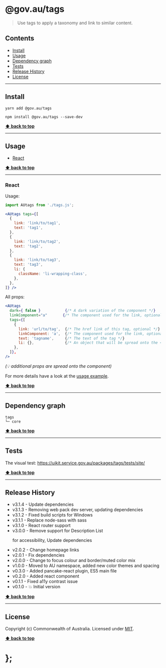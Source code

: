 @gov.au/tags
============

> Use tags to apply a taxonomy and link to similar content.


## Contents

* [Install](#install)
* [Usage](#usage)
* [Dependency graph](#dependency-graph)
* [Tests](#tests)
* [Release History](#release-history)
* [License](#license)


----------------------------------------------------------------------------------------------------------------------------------------------------------------


## Install


```shell
yarn add @gov.au/tags
```

```shell
npm install @gov.au/tags --save-dev
```


**[⬆ back to top](#contents)**


----------------------------------------------------------------------------------------------------------------------------------------------------------------


## Usage


* [React](#react)


**[⬆ back to top](#contents)**


----------------------------------------------------------------------------------------------------------------------------------------------------------------


### React

Usage:

```jsx
import AUtags from './tags.js';

<AUtags tags={[
  {
    link: 'link/to/tag1',
    text: 'tag1',
  },
  {
    link: 'link/to/tag2',
    text: 'tag2',
  },
  {
    link: 'link/to/tag3',
    text: 'tag3',
    li: {
      className: 'li-wrapping-class',
    },
  },
]} />
```

All props:

```jsx
<AUtags
  dark={ false }           {/* A dark variation of the component */}
  linkComponent="a"       {/* The component used for the link, optional */}
  tags={[
    {
      link: 'url/to/tag',  {/* The href link of this tag, optional */}
      linkComponent: 'a',  {/* The component used for the link, optional */}
      text: 'tagname',     {/* The text of the tag */}
      li: {},              {/* An object that will be spread onto the <li> tag, optional */}
    },
  ]},
/>
```
_(💡 additional props are spread onto the component)_

For more details have a look at the [usage example](https://github.com/govau/design-system-components/tree/master/packages/tags/tests/react/index.js).


**[⬆ back to top](#contents)**


----------------------------------------------------------------------------------------------------------------------------------------------------------------


## Dependency graph

```shell
tags
└─ core
```


**[⬆ back to top](#contents)**


----------------------------------------------------------------------------------------------------------------------------------------------------------------


## Tests

The visual test: https://uikit.service.gov.au/packages/tags/tests/site/


**[⬆ back to top](#contents)**


----------------------------------------------------------------------------------------------------------------------------------------------------------------


## Release History

* v3.1.4 - Update dependencies
* v3.1.3 - Removing web pack dev server, updating dependencies
* v3.1.2 - Fixed build scripts for Windows
* v3.1.1 - Replace node-sass with sass
* v3.1.0 - React router support
* v3.0.0 - Remove support for Description List <DL> for accessibility, Update dependencies
* v2.0.2 - Change homepage links
* v2.0.1 - Fix dependencies
* v2.0.0 - Change to focus colour and border/muted color mix
* v1.0.0 - Moved to AU namespace, added new color themes and spacing
* v0.3.0 - Added pancake-react plugin, ES5 main file
* v0.2.0 - Added react component
* v0.1.1 - Fixed a11y contrast issue
* v0.1.0 - 💥 Initial version


**[⬆ back to top](#contents)**


----------------------------------------------------------------------------------------------------------------------------------------------------------------


## License

Copyright (c) Commonwealth of Australia.
Licensed under [MIT](https://raw.githubusercontent.com/govau/design-system-components/packages/core/master/LICENSE).


**[⬆ back to top](#contents)**

# };
